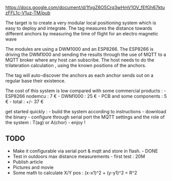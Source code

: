 
https://docs.google.com/document/d/1fxgZ6O5Crq3wHmV1OV_fEfGh67ktuzFFL1c-V1uz-TM/pub

The target is to create a very modular local positioning system which is easy to deploy and integrate.
The tag measures the distance towards different anchors by measuring the time of flight for an electro magnetic wave

The modules are using a DWM1000 and an ESP8266.
The ESP8266 is driving the DWM1000 and sending the results through the use of MQTT to a MQTT broker
where any host can subscribe. The host needs to do the trilateration calculation , using the
known positions of the anchors. 

The tag will auto-discover the anchors as each anchor sends out on a regular base their
existence.

The cost of this system is low compared with some commercial products :
    - ESP8266 nodemcu : 7 €
    - DWM1000 : 25 €
    - PCB and some components : 5 €
    - total : +/- 37 €

get started quickly : 
    - build the system according to instructions
    - download the binary 
    - configure through serial port the MQTT settings and the role of the system : T(ag) or A(chor)
    - enjoy !




## TODO
- Make it configurable via serial port & mqtt and store in flash. - DONE
- Test in outdoors max distance measurements - first test : 20M
- Publish article 
- Pictures and movie
- Some math to calculate X/Y pos : (x-x1)^2 + (y-y1)^2 = R^2





